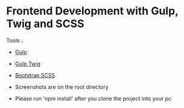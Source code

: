 # Frontend Development with Gulp, Twig and SCSS
Tools :

* [Gulp](https://gulpjs.com)
* [Gulp Twig](https://www.npmjs.com/package/gulp-twig) 
* [Bootstrap SCSS](https://github.com/twbs/bootstrap/tree/v4.1.2/scss)


* Screenshots are on the root directory
* Please run 'npm install' after you clone the project into your pc
